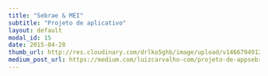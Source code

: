 ```yaml
---
title: "Sebrae & MEI"
subtitle: "Projeto de aplicativo"
layout: default
modal_id: 15
date: 2015-04-28
thumb_url: http://res.cloudinary.com/drlko5ghb/image/upload/v1466794912/lloys9hqulsuibbtjwjl.webp
medium_post_url: https://medium.com/luizcarvalho-com/projeto-de-appsebrae-mei-18a36860582
---
```

